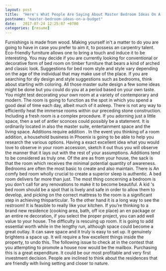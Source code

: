 ```yaml
---
layout: post
title:  "Here's What People Are Saying About Master Bedroom Ideas On A Budget"
postname: "master-bedroom-ideas-on-a-budget"
date:   2017-07-24 12:25:07 +0700
categories: [resume]
---
```

Furnishings is made from wood. Making yourself in't a matter to do you are going to have in case you prefer to aim it, to possess an carpentry talent. Eco-friendly furniture allows one to bring a touch and induce it to be interesting. You may decide if you are currently looking for conventional or decorative form of bed room on timber furniture that bears a kind of arched and classic look. Suggestions for bed room style and style vary depending on the age of the individual that may make use of the place. If you are searching for diy design and style suggestions such as bedrooms, think about starting with coloring. All those master suite design a few some ideas might be done but you could do you at a period based on your own taste. You might test decorating your own room at a variety of contemporary and modern. The room is going to function as the spot in which you spend a good deal of time each day, albeit much of it asleep. There is not any way to efficiently heat the immense rooms within our preceding stone construction. Including a fresh room is a complex procedure. If you adorning just a little space, then a set of antler sconces could possibly be a statement. It is ordinarily located in also the master suite, entertainment space and the living space. Additions require addition . In the event you thinking of a room addition, a household business in Phoenix is going to be able to help you research the various options. Having a exact excellent idea what you would love to observe in your room accession, sketch it out thus you will observe the manner that it lays out with the rest of your assumptions. Additions tend to be considered as truly one. Of the are as from your house, the sack is that the room which receives the minimal potential quantity of awareness. Bedrooms are often the most basic to create and also maintain. There is An comfy bed room wholly crucial to create a superior sleep is authentic. A bed room delivers far more than just. The most thing concerning a bedroom is you don't call for any renovations to make it to become beautiful. A kid 's bed room should be a spot that is lively and safe in order to allow them to develop, and picking on the correct mattress to the room is a significant step in achieving thisparticular. To the other hand it is a long way to see the restroom! It is feasible to really like your kitchen. If you're thinking to a brand new residence (cooking area, bath, off ice place) an en package or an entire re decoration, if you select the proper project, you can add well value to your house. The difficulty is rescuing up room. It is going to add essential worth while in the lengthy run, although space could become a great outlay. It can save space and it truly is easy to set up. It genuinely brightens a space up. It will require a few excellent things inside the property, to undo this. The following issue to check at in the contest that you attempting to promote a house now would be the mailbox. Purchasing this is a great expenditure. It could be our most profitable and very first investment decision. People are inclined to think about the residences that are friendly with living setting and closer to nature.
